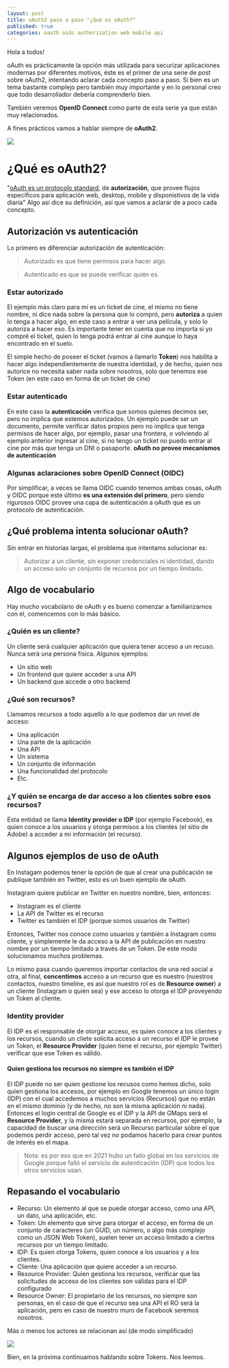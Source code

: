 ```yaml
---
layout: post
title: oAuth2 paso a paso "¿Qué es oAuth?"
published: true
categories: oauth oidc authorization web mobile api
---
```



Hola a todos!

oAuth es prácticamente la opción más utilizada para securizar aplicaciones modernas por diferentes motivos, éste es el primer de una serie de post sobre oAuth2, intentando aclarar cada concepto paso a paso. Si bien es un tema bastante complejo pero también muy importante y en lo personal creo que todo desarrollador debería comprenderlo bien.

También veremos **OpenID Connect** como parte de esta serie ya que están muy relacionados.

A fines prácticos vamos a hablar siempre de **oAuth2**.

![](../images/oauth-logo.webp)

# ¿Qué es oAuth2?

"[oAuth es un protocolo standard](https://oauth.net/2/), de **autorización**, que provee flujos específicos para aplicación web, desktop, mobile y disponistivos de la vida diaría"
Algo así dice su definición, así que vamos a aclarar de a poco cada concepto.

## Autorización vs autenticación

Lo primero es diferenciar autorización de autenticación:

> Autorizado es que tiene permisos para hacer algo.

> Autenticado es que se puede verificar quién es.


### Estar autorizado

El ejemplo más claro para mí es un ticket de cine, el mismo no tiene nombre, ni dice nada sobre la persona que lo compró, pero **autoriza** a quien lo tenga a hacer algo, en este caso a entrar a ver una película, y solo lo autoriza a hacer eso.
Es importante tener en cuenta que no importa si yo compré el ticket, quien lo tenga podrá entrar al cine aunque lo haya encontrado en el suelo.

El simple hecho de poseer el ticket (vamos a llamarlo **Token**) nos habilita a hacer algo independientemente de nuestra identidad, y de hecho, quien nos autorice no necesita saber nada sobre nosotros, solo que tenemos ese Token (en este caso en forma de un ticket de cine)

### Estar autenticado

En este caso la **autenticación** verifica que somos quienes decimos ser, pero no implica que estemos autorizados.
Un ejemplo puede ser un documento, permite verificar datos propios pero no implica que tenga permisos de hacer algo, por ejemplo, pasar una frontera, o volviendo al ejemplo anterior ingresar al cine, si no tengo un ticket no puedo entrar al cine por más que tenga un DNI o pasaporte.
**oAuth no provee mecanismos de autenticación**

### Algunas aclaraciones sobre OpenID Connect (OIDC)

Por simplificar, a veces se llama OIDC cuando tenemos ambas cosas, oAuth y OIDC porque este último **es una extensión del primero**, pero siendo rigurosos OIDC provee una capa de autenticación a oAuth que es un protocolo de autenticación.

## ¿Qué problema intenta solucionar oAuth?

Sin entrar en historias largas, el problema que intentams solucionar es:

> Autorizar a un cliente, sin exponer credenciales ni identidad, dando un acceso solo un conjunto de recursos por un tiempo limitado.

## Algo de vocabulario

Hay mucho vocabolario de oAuth y es bueno comenzar a familiarizarnos con él, comencemos con lo más básico.

### ¿Quién es un cliente?
Un cliente será cualquier aplicación que quiera tener acceso a un recuso. Nunca será una persona física.
Algunos ejemplos:
 - Un sitio web
 - Un frontend que quiere acceder a una API
 - Un backend que accede a otro backend

### ¿Qué son recursos?
 Llamamos recursos a todo aquello a lo que podemos dar un nivel de acceso:
  - Una aplicación
  - Una parte de la aplicación
  - Una API
  - Un sistema
  - Un conjunto de información
  - Una funcionalidad del protocolo
  - Etc.

### ¿Y quién se encarga de dar acceso a los clientes sobre esos recursos?
Esta entidad se llama **Identity provider o IDP** (por ejemplo Facebook), es quien conoce a los usuarios y otorga permisos a los clientes (el sitio de Adobe) a acceder a mi información (el recurso).

## Algunos ejemplos de uso de oAuth
En Instagam podemos tener la opción de que al crear una publicación se publique también en Twitter, esto es un buen ejemplo de oAuth.

Instagram quiere publicar en Twitter en nuestro nombre, bien, entonces:
 - Instagram es el cliente
 - La API de Twitter es el recurso
 - Twitter es también el IDP (porque somos usuarios de Twitter)

Entonces, Twitter nos conoce como usuarios y también a Instagram como cliente, y simplemente le da acceso a la API de publicación en nuestro nombre por un tiempo limitado a través de un Token. De este modo solucionamos muchos problemas.

 Lo mismo pasa cuando queremos importar contactos de una red social a otra, al final, **concentimos** acceso a un recurso que es nuestro (nuestros contactos, nuestro timeline, es así que nuestro rol es de **Resource owner**) a un cliente (Instagram o quién sea) y ese acceso lo otorga el IDP proveyendo un Token al cliente.

### Identity provider
El IDP es el responsable de otorgar acceso, es quien conoce a los clientes y los recursos, cuando un cliete solicita acceso a un recurso el IDP le provee un Token, el **Resource Provider** (quien tiene el recurso, por ejemplo Twitter) verificar que ese Token es válido.

#### Quien gestiona los recursos no siempre es también el IDP

El IDP puede no ser quien gestione los recusos como hemos dicho, solo quien gestiona los accesos, por ejemplo en Google tenemos un único login (IDP) con el cual accedemos a muchos servicios (Recursos) que no están en el mismo dominio (y de hecho, no son la misma aplicación ni nada).
Entonces el login central de Google es el IDP y la API de GMaps será el **Resource Provider**, y la misma estará separada en recursos, por ejemplo, la capacidad de buscar una dirección será un Recurso particular sobre el que podemos perdir acceso, pero tal vez no podamos hacerlo para crear puntos de interés en el mapa.

> Nota: es por eso que en 2021 hubo un fallo global en los servicios de Google porque falló el servicio de autenticación (IDP) que todos los otros servicios usan.

## Repasando el vocabulario
 - Recurso: Un elemento al que se puede otorgar acceso, como una API, un dato, una aplicación, etc.
 - Token: Un elemento que sirve para otorgar el acceso, en forma de un conjunto de caracteres (un GUID, un número, o algo más complejo como un JSON Web Token), suelen tener un acceso limitado a ciertos recursos por un tiempo limitado.
 - IDP: Es quien otorga Tokens, quien conoce a los usuarios y a los clientes.
 - Cliente: Una aplicación que quiere acceder a un recurso.
 - Resource Provider: Quien gestiona los recursos, verificar que las solicitudes de acceso de los clientes son válidas para el IDP configurado
 - Resource Owner: El propietario de los recursos, no siempre son personas, en el caso de que el recurso sea una API el RO será la aplicación, pero en caso de nuestro muro de Facebook seremos nosotros.

 Más o menos los actores se relacionan así (de modo simplificado)

 ![](../images/oauthactors.png)

 Bien, en la próxima continuamos hablando sobre Tokens. Nos leemos.










